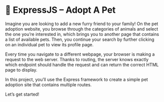 # 🔨 ExpressJS – Adopt A Pet
<p>Imagine you are looking to add a new furry friend to your family! On the pet adoption website, you browse through the categories of animals and select the one you’re interested in, which brings you to another page that contains a list of available pets. Then, you continue your search by further clicking on an individual pet to view its profile page.</p> 
<p>Every time you navigate to a different webpage, your browser is making a request to the web server. Thanks to routing, the server knows exactly which endpoint should handle the request and can return the correct HTML page to display.</p>
<p>In this project, you’ll use the Express framework to create a simple pet adoption site that contains multiple routes.</p>
<p>Let’s get started!</p>